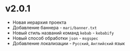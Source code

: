 # v2.0.1
- Новая иерархия проекта
- Добавление баннера - `mari/banner.txt`
- Новый стиль названий команд `kebab` - `kebabify`
- Новый способ обработки `json` - `msgspec`
- Добавление локализации - `Русский`, `Английский` язык